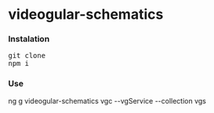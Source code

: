 # videogular-schematics


### Instalation

<pre>
git clone 
npm i
</pre>

### Use

ng g videogular-schematics vgc --vgService --collection vgs